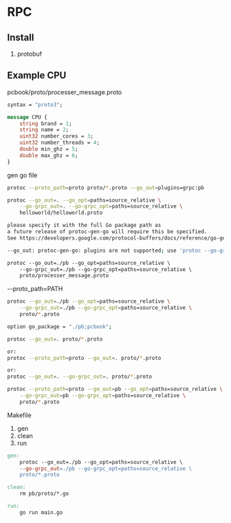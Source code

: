 # RPC



## Install

1.  protobuf



## 

## Example CPU

pcbook/proto/processer_message.proto

```protobuf
syntax = "proto3";

message CPU {
    string brand = 1;
    string name = 2;
    uint32 number_cores = 3;
    uint32 number_threads = 4;
    double min_ghz = 5;
    double max_ghz = 6;
}
```



gen go file

```bash
protoc --proto_path=proto proto/*.proto --go_out=plugins=grpc:pb

protoc --go_out=. --go_opt=paths=source_relative \
    --go-grpc_out=. --go-grpc_opt=paths=source_relative \
    helloworld/helloworld.proto
```



```bash
please specify it with the full Go package path as
a future release of protoc-gen-go will require this be specified.
See https://developers.google.com/protocol-buffers/docs/reference/go-generated#package for more information.

--go_out: protoc-gen-go: plugins are not supported; use 'protoc --go-grpc_out=...' to generate gRPC
```



```protobuf
protoc --go_out=./pb --go_opt=paths=source_relative \
	--go-grpc_out=./pb --go-grpc_opt=paths=source_relative \
	proto/processer_message.proto
```
--proto_path=PATH

```bash
protoc --go_out=./pb --go_opt=paths=source_relative \
	--go-grpc_out=./pb --go-grpc_opt=paths=source_relative \
	proto/*.proto
```

```bash
option go_package = "./pb;pcbook";	

protoc --go_out=. proto/*.proto

or:
protoc --proto_path=proto --go_out=. proto/*.proto

or:
protoc --go_out=. --go-grpc_out=. proto/*.proto
```

```bash
protoc --proto_path=proto --go_out=pb --go_opt=paths=source_relative \
    --go-grpc_out=pb --go-grpc_opt=paths=source_relative \
    proto/*.proto
```


Makefile

1. gen
2. clean
3. run

```makefile
gen:
	protoc --go_out=./pb --go_opt=paths=source_relative \
	--go-grpc_out=./pb --go-grpc_opt=paths=source_relative \
	proto/*.proto

clean:
	rm pb/proto/*.go

run:
	go run main.go
```















